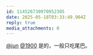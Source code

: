 ```yaml
---
id: 114526730970952305
date: 2025-05-18T03:33:49.904Z
reply: true
media_attachments: 0
---
```


[@jun](https://social.luzhaojun.com/@jun) [@1900](https://social.1900.live/@1900) 是的，一般只吃尾巴。

